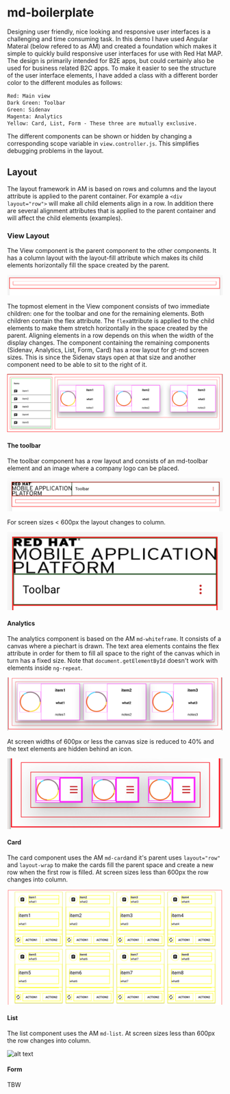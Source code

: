 # md-boilerplate
Designing user friendly, nice looking and responsive user interfaces is a challenging and time consuming task.
In this demo I have used Angular Materal (below refered to as AM) and created a foundation which makes it simple to quickly build responsive user interfaces for use with Red Hat MAP. The design is primarily intended for B2E apps, but could
certainly also be used for business related B2C apps.
To make it easier to see the structure of the user interface elements, I have added a class with a different border color
to the different modules as follows:
```
Red: Main view
Dark Green: Toolbar
Green: Sidenav
Magenta: Analytics
Yellow: Card, List, Form - These three are mutually exclusive.
```
The different components can be shown or hidden by changing a corresponding scope variable in `view.controller.js`.
This simplifies debugging problems in the layout.

## Layout
The layout framework in AM is based on rows and columns and the layout attribute is applied to the parent container.
For example a `<div layout="row">` will make all child elements align in a row. In addition there are several alignment
attributes that is applied to the parent container and will affect the child elements (examples).
### View Layout
The View component is the parent component to the other components. It has a column layout with the layout-fill attribute
which makes its child elements horizontally fill the space created by the parent.

![alt text](./img/view-layout.png "View Layout")

The topmost element in the View component consists of two immediate children: one for the toolbar and one for the remaining
elements. Both children contain the flex attribute.
The `flex`attribute is applied to the child elements to make them stretch horizontally in the space created by the parent.
Aligning elements in a row depends on this when the width of the display changes.
The component containing the remaining components (Sidenav, Analytics, List, Form, Card) has a row layout for gt-md screen sizes. This is since the Sidenav stays open at that size and another component need to be able to sit to the right of
it.

![alt text](./img/gt-md-row-layout.png "Row Layout")

#### The toolbar
The toolbar component has a row layout and consists of an md-toolbar element and an image where a company logo can be placed.

![alt text](./img/toolbar.png "Toolbar")

For screen sizes < 600px the layout changes to column.

![alt text](./img/toolbar-xs.png "Toolbar xs")


#### Analytics
The analytics component is based on the AM `md-whiteframe`. It consists of a canvas where a piechart is drawn.
The text area elements contains the flex attribute in order for them to fill all space to the right of the canvas
which in turn has a fixed size. Note that `document.getElementById` doesn't work with elements inside `ng-repeat`.

![alt text](./img/analytics.png "Analytics")

At screen widths of 600px or less the canvas size is reduced to 40% and
the text elements are hidden behind an icon.

![alt text](./img/analytics-xs.png "Analytics xs")

#### Card
The card component uses the AM `md-card`and it's parent uses `layout="row"` and `layout-wrap` to make the cards fill the parent space and create a new row when the first row is filled. At screen sizes less than 600px the row changes into column.

![alt text](./img/card.png "Card")

#### List
The list component uses the AM `md-list`. At screen sizes less than 600px the row changes into column.

![alt text](./img/list.png "List")


#### Form
TBW
